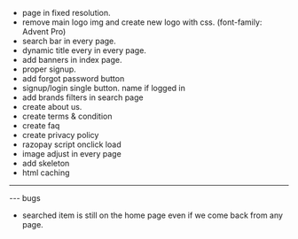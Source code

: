 * page in fixed resolution.
* remove main logo img and create new logo with css. (font-family: Advent Pro)
* search bar in every page.
* dynamic title every in every page.
* add banners in index page.
* proper signup.
* add forgot password button
* signup/login single button. name if logged in
* add brands filters in search page
* create about us.
* create terms & condition
* create faq
* create privacy policy
* razopay script onclick load
* image adjust in every page
* add skeleton
* html caching

---- 

--- bugs 

* searched item is still on the home page even if we come back from any page.
